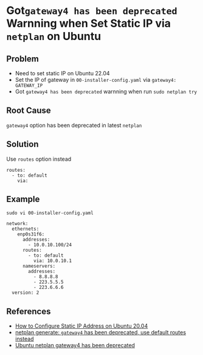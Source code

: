 # Got`gateway4 has been deprecated` Warnning when Set Static IP via `netplan` on Ubuntu

## Problem
* Need to set static IP on Ubuntu 22.04
* Set the IP of gateway in `00-installer-config.yaml` via `gateway4: GATEWAY_IP`
* Got `gateway4 has been deprecated` warnning when run `sudo netplan try`

## Root Cause
`gateway4` option has been deprecated in latest `netplan`

## Solution
Use `routes` option instead

```
routes:
  - to: default
    via: 
```

## Example
```
sudo vi 00-installer-config.yaml
```

```
network:
  ethernets:
    enp0s31f6:
      addresses:
        - 10.0.10.100/24
      routes:
        - to: default
          via: 10.0.10.1
      nameservers:
        addresses:
          - 8.8.8.8
          - 223.5.5.5
          - 223.6.6.6
  version: 2
```

## References
* [How to Configure Static IP Address on Ubuntu 20.04](https://www.rosehosting.com/blog/how-to-configure-static-ip-address-on-ubuntu-20-04/)
* [netplan generate: `gateway4` has been deprecated, use default routes instead](https://unix.stackexchange.com/questions/681220/netplan-generate-gateway4-has-been-deprecated-use-default-routes-instead)
* [Ubuntu netplan gateway4 has been deprecated](https://tizutech.com/ubuntu-netplan-gateway4-has-been-deprecated/)
